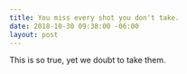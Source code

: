 ```yaml
---
title: You miss every shot you don't take.
date: 2018-10-30 09:38:00 -06:00
layout: post
---
```


This is so true, yet we doubt to take them. 